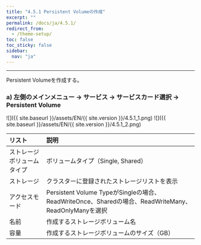 ```yaml
---
title: "4.5.1 Persistent Volumeの作成"
excerpt: ""
permalink: /docs/ja/4.5.1/
redirect_from:
  - /theme-setup/
toc: false
toc_sticky: false
sidebar:
  nav: "ja"
---
```


---
Persistent Volumeを作成する。

### a\) 左側のメインメニュー → サービス → サービスカード選択 → Persistent Volume
![]({{ site.baseurl }}/assets/EN/{{ site.version }}/4.5.1_1.png)
![]({{ site.baseurl }}/assets/EN/{{ site.version }}/4.5.1_2.png)

| **リスト**  | **説明**  |
| :--- | :--- |
| ストレージボリュームタイプ | ボリュームタイプ（Single, Shared） |
| ストレージ | クラスターに登録されたストレージリストを表示 |
| アクセスモード | Persistent Volume TypeがSingleの場合、ReadWriteOnce、Sharedの場合、ReadWriteMany、ReadOnlyManyを選択 |
| 名前 | 作成するストレージボリューム名 |
| 容量 | 作成するストレージボリュームのサイズ（GB）|
